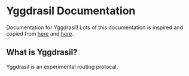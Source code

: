 # Yggdrasil Documentation
Documentation for Yggdrasil! Lots of this documentation is inspired and copied from [here](https://yggdrasil-network.github.io/) and [here](http://docs.meshwith.me).

## What is Yggdrasil?
Yggdrasil is an experimental routing protocal.
